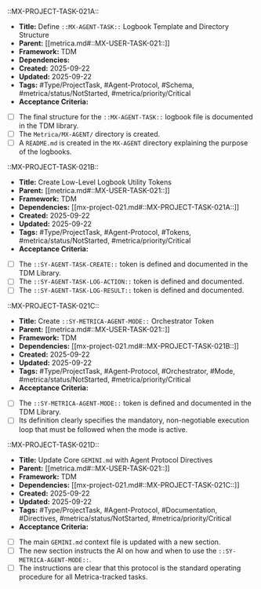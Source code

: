 ::MX-PROJECT-TASK-021A::
- **Title:** Define `::MX-AGENT-TASK::` Logbook Template and Directory Structure
- **Parent:** [[metrica.md#::MX-USER-TASK-021::]]
- **Framework:** TDM
- **Dependencies:** 
- **Created:** 2025-09-22
- **Updated:** 2025-09-22
- **Tags:** #Type/ProjectTask, #Agent-Protocol, #Schema, #metrica/status/NotStarted, #metrica/priority/Critical
- **Acceptance Criteria:**
- [ ] The final structure for the `::MX-AGENT-TASK::` logbook file is documented in the TDM library.
- [ ] The `Metrica/MX-AGENT/` directory is created.
- [ ] A `README.md` is created in the `MX-AGENT` directory explaining the purpose of the logbooks.

::MX-PROJECT-TASK-021B::
- **Title:** Create Low-Level Logbook Utility Tokens
- **Parent:** [[metrica.md#::MX-USER-TASK-021::]]
- **Framework:** TDM
- **Dependencies:** [[mx-project-021.md#::MX-PROJECT-TASK-021A::]]
- **Created:** 2025-09-22
- **Updated:** 2025-09-22
- **Tags:** #Type/ProjectTask, #Agent-Protocol, #Tokens, #metrica/status/NotStarted, #metrica/priority/Critical
- **Acceptance Criteria:**
- [ ] The `::SY-AGENT-TASK-CREATE::` token is defined and documented in the TDM Library.
- [ ] The `::SY-AGENT-TASK-LOG-ACTION::` token is defined and documented.
- [ ] The `::SY-AGENT-TASK-LOG-RESULT::` token is defined and documented.

::MX-PROJECT-TASK-021C::
- **Title:** Create `::SY-METRICA-AGENT-MODE::` Orchestrator Token
- **Parent:** [[metrica.md#::MX-USER-TASK-021::]]
- **Framework:** TDM
- **Dependencies:** [[mx-project-021.md#::MX-PROJECT-TASK-021B::]]
- **Created:** 2025-09-22
- **Updated:** 2025-09-22
- **Tags:** #Type/ProjectTask, #Agent-Protocol, #Orchestrator, #Mode, #metrica/status/NotStarted, #metrica/priority/Critical
- **Acceptance Criteria:**
- [ ] The `::SY-METRICA-AGENT-MODE::` token is defined and documented in the TDM Library.
- [ ] Its definition clearly specifies the mandatory, non-negotiable execution loop that must be followed when the mode is active.

::MX-PROJECT-TASK-021D::
- **Title:** Update Core `GEMINI.md` with Agent Protocol Directives
- **Parent:** [[metrica.md#::MX-USER-TASK-021::]]
- **Framework:** TDM
- **Dependencies:** [[mx-project-021.md#::MX-PROJECT-TASK-021C::]]
- **Created:** 2025-09-22
- **Updated:** 2025-09-22
- **Tags:** #Type/ProjectTask, #Agent-Protocol, #Documentation, #Directives, #metrica/status/NotStarted, #metrica/priority/Critical
- **Acceptance Criteria:**
- [ ] The main `GEMINI.md` context file is updated with a new section.
- [ ] The new section instructs the AI on how and when to use the `::SY-METRICA-AGENT-MODE::`.
- [ ] The instructions are clear that this protocol is the standard operating procedure for all Metrica-tracked tasks.